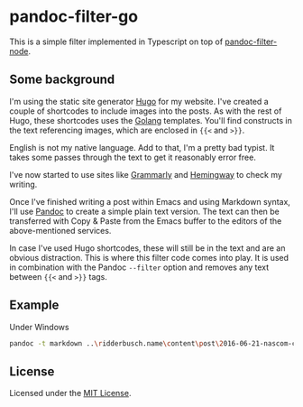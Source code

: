# pandoc-filter-go

This is a simple filter implemented in Typescript on top of 
[pandoc-filter-node](https://github.com/mvhenderson/pandoc-filter-node).

## Some background

I'm using the static site generator [Hugo](https://gohugo.io/) for my
website. I've created a couple of shortcodes to include images into
the posts. As with the rest of  Hugo, these shortcodes uses the
[Golang](https://golang.org/) templates. You'll find constructs in the
text referencing images, which are enclosed in `{{<` and `>}}`. 

English is not my native language. Add to that, I'm a pretty bad
typist. It takes some passes through the text to get it reasonably
error free.

I've now started to use sites like [Grammarly](https://grammarly.com/)
and [Hemingway](http://www.hemingwayapp.com/) to check my writing.

Once I've finished writing a post within Emacs and using Markdown
syntax, I'll use [Pandoc](https://pandoc.org) to create a simple plain
text version. The text can then be transferred with Copy & Paste from the
Emacs buffer to the editors of the above-mentioned services. 

In case I've used Hugo shortcodes, these will still be in the text and
are an obvious distraction. This is where this filter code comes into
play. It is used in combination with the Pandoc `--filter` option and
removes any text between `{{<` and `>}}` tags.

## Example 

Under Windows

```bash
pandoc -t markdown ..\ridderbusch.name\content\post\2016-06-21-nascom-continued-1.md --filter=.\filter-go.cmd -t plain
```

## License

Licensed under the [MIT License](LICENSE.txt).
